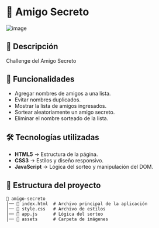 # 🎁 Amigo Secreto

![image](https://github.com/user-attachments/assets/92e6f55d-c21e-4ff1-ae90-e5e9a22cb39e)

## 📌 Descripción
Challenge del Amigo Secreto

## 🚀 Funcionalidades
- Agregar nombres de amigos a una lista.
- Evitar nombres duplicados.
- Mostrar la lista de amigos ingresados.
- Sortear aleatoriamente un amigo secreto.
- Eliminar el nombre sorteado de la lista.

## 🛠 Tecnologías utilizadas
- **HTML5** → Estructura de la página.
- **CSS3** → Estilos y diseño responsivo.
- **JavaScript** → Lógica del sorteo y manipulación del DOM.

## 📂 Estructura del proyecto
```
📁 amigo-secreto
│── 📄 index.html  # Archivo principal de la aplicación
│── 📄 style.css   # Archivo de estilos
│── 📄 app.js      # Lógica del sorteo
│── 📁 assets      # Carpeta de imágenes
```
